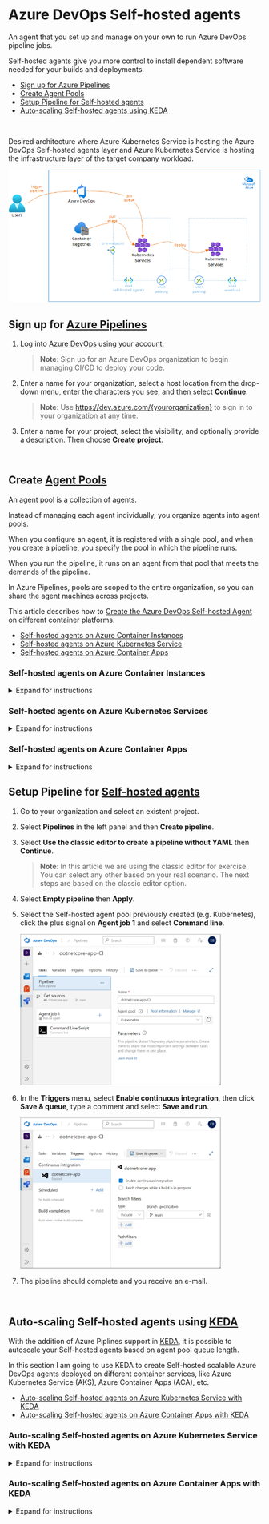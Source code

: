 # **Azure DevOps Self-hosted agents**

An agent that you set up and manage on your own to run Azure DevOps pipeline jobs.

Self-hosted agents give you more control to install dependent software needed for your builds and deployments.

- [Sign up for Azure Pipelines](#sign-up-for-azure-pipelines)
- [Create Agent Pools](#create-agent-pools)
- [Setup Pipeline for Self-hosted agents](#setup-pipeline-for-self-hosted-agents)
- [Auto-scaling Self-hosted agents using KEDA](#auto-scaling-self-hosted-agents-using-KEDA)

<br>

Desired architecture where Azure Kubernetes Service is hosting the Azure DevOps Self-hosted agents layer and Azure Kubernetes Service is hosting the infrastructure layer of the target company workload.

<img src="./images/aks-architecture.png" width="600">

<br>

## **Sign up for [Azure Pipelines](https://learn.microsoft.com/en-us/azure/devops/pipelines/get-started/pipelines-sign-up?view=azure-devops)**

1. Log into [Azure DevOps](https://dev.azure.com/) using your account.

   > **Note**: Sign up for an Azure DevOps organization to begin managing CI/CD to deploy your code.

2. Enter a name for your organization, select a host location from the drop-down menu, enter the characters you see, and then select **Continue**.

   > **Note**: Use https://dev.azure.com/{yourorganization} to sign in to your organization at any time.

3. Enter a name for your project, select the visibility, and optionally provide a description. Then choose **Create project**.

<br>

## **Create [Agent Pools](https://learn.microsoft.com/en-us/azure/devops/pipelines/agents/pools-queues?view=azure-devops&tabs=yaml%2Cbrowser#create-agent-pools)**

An agent pool is a collection of agents.

Instead of managing each agent individually, you organize agents into agent pools.

When you configure an agent, it is registered with a single pool, and when you create a pipeline, you specify the pool in which the pipeline runs.

When you run the pipeline, it runs on an agent from that pool that meets the demands of the pipeline.

In Azure Pipelines, pools are scoped to the entire organization, so you can share the agent machines across projects.

This article describes how to [Create the Azure DevOps Self-hosted Agent](https://learn.microsoft.com/en-us/azure/devops/pipelines/agents/pools-queues?view=azure-devops&tabs=yaml%2Cbrowser#create-agent-pools) on different container platforms.

- [Self-hosted agents on Azure Container Instances](#self-hosted-agents-on-azure-container-instances)
- [Self-hosted agents on Azure Kubernetes Service](#self-hosted-agents-on-azure-kubernetes-service)
- [Self-hosted agents on Azure Container Apps](#self-hosted-agents-on-azure-container-apps)

### Self-hosted agents on **Azure Container Instances**

<details>
<summary>Expand for instructions</summary>

1. Go to your organization and select **Organization settings**.

2. Select **Agent pools** in the left panel under **Pipelines**.

3. Select **Add pool**.

4. Select **Self-hosted** for **Pool type**, type the name of your pool (e.g. **ACI-pool**) and select **Create**.

5. Deploy and configure Azure Container Registry, in case you don't have one.

   > **Note**: Follow instructions from [Quickstart: Create an Azure container registry](https://learn.microsoft.com/en-us/azure/container-registry/container-registry-get-started-portal). After this, you can push and pull containers from Azure Container Registry.

6. Create in your machine a work directory of your choice and navigate into it.

7. Download files [``Dockerfile``](/adoagent/Dockerfile) and [``start.sh``](/adoagent/start.sh) and save them in your work directory.

8. Build the Azure Devops Self-hosted container based on your needs (tools, frameworks, etc) and push it into tour Container Registry repository.

   > **Note**: Replace ``[your registry]`` by your Container Registry account and ensure you are logged to the Container registry.

   ```console
   docker build -t [your registry]/adoagent:latest .
   docker push [your registry]/adoagent:latest
   ```

9. Download file [``azdevops-apps.yaml``](/ACI/azdevops-apps.yaml) and save it in your work directory.

   > **Note**: Replace values for vars ```location```, ```name```, ```image```, ```AZP_URL```, ```AZP_TOKEN```, ```AZP_POOL``` and ```'imageRegistryCredentials``` with your proper values.

   | Env Var | Description |
   |----------|---------------|
   | `AZP_URL` | The URL of the Azure DevOps or Azure DevOps Server instance. |
   | `AZP_TOKEN` | [Personal Access Token](https://learn.microsoft.com/en-us/azure/devops/organizations/accounts/use-personal-access-tokens-to-authenticate?view=azure-devops&amp%3Btabs=Windows&tabs=Windows) (PAT) with Agent Pools (read, manage) scope, created by a user who has permission to configure agents, at AZP_URL. |

10. Deploy the ACI container.

    > **Note**: Ensure your Azure Resource Group is created. Replace ``[resource group]`` and ``[your namespace]`` with your own values.

    ```console
    az container create \
      --resource-group [your resource group] \
      --file azdevops-apps.yml
      --namespace [your namespace]
    ```

11. Go to your **Organization settings**, select **Agent pools** and select the related **ACI** agent pool.

12. You should now see your ACI container instance connected in the **Agents** menu.

    > **Note**: You can run multiple ACI container instances using Container Groups. See [Tutorial: Deploy a multi-container group using Docker Compose](https://learn.microsoft.com/en-us/azure/container-instances/tutorial-docker-compose) for details.

    <img src="./images/aci-agent_connected.png" width="400">

</details>

### Self-hosted agents on **Azure Kubernetes Services**

<details>
<summary>Expand for instructions</summary>

1. Go to your organization and select **Organization settings**.

2. Select **Agent pools** in the left panel under **Pipelines**.

3. Select **Add pool**.

4. Select **Self-hosted** for **Pool type**, type the name of your pool (e.g. **AKS-pool**) and select **Create**.

5. Deploy and configure Azure Container Registry, in case you don't have one.

   > **Note**: Follow instructions from [Quickstart: Create an Azure container registry](https://learn.microsoft.com/en-us/azure/container-registry/container-registry-get-started-portal). After this, you can push and pull containers from Azure Container Registry.

6. Create in your machine a work directory of your choice and navigate into it.

7. Download files [``Dockerfile``](/adoagent/Dockerfile) and [``start.sh``](/adoagent/start.sh) and save them in your work directory.

8. Build the Azure Devops Self-hosted container based on your needs (tools, frameworks, etc) and push it into tour Container Registry repository.

   > **Note**: Replace ``[your registry]`` by your Container Registry account and ensure you are logged to the Container registry.

   ```console
   docker build -t [your registry]/adoagent:latest .
   docker push [your registry]/adoagent:latest
   ```

9. Deploy and configure Azure Kubernetes Service (AKS).

   > **Note**: Setup the AKS cluster based on your needs. In a public subnet, in a private subnet, etc. There are multiple choices you can select. Ensure you have all requirements satisfied, or just create an AKS cluster based on the [AKS Quickstart guide](https://learn.microsoft.com/en-us/azure/aks/learn/quick-kubernetes-deploy-cli).

10. Download the manifest [``azdevops-apps.yaml``](/ACI/azdevops-apps.yaml) and save it in your work directory.

    > **Note**: Replace values for vars ```location```, ```name```, ```image```, ```AZP_URL```, ```AZP_TOKEN```, ```AZP_POOL``` and ```'imageRegistryCredentials``` with your proper values.

    | Env Var | Description |
    |----------|---------------|
    | `AZP_URL` | The URL of the Azure DevOps or Azure DevOps Server instance. |
    | `AZP_TOKEN` | [Personal Access Token](https://learn.microsoft.com/en-us/azure/devops/organizations/accounts/use-personal-access-tokens-to-authenticate?view=azure-devops&amp%3Btabs=Windows&tabs=Windows) (PAT) with Agent Pools (read, manage) scope, created by a user who has permission to configure agents, at AZP_URL. |

11. Connect to your AKS cluster and deploy the manifest.

    > **Note**: Ensure your Azure Resource Group and AKS namespace are created. Replace ``[your subscription id]``, ``[your resource group]``,  ``[your AKS cluster]`` and ``[your namespace]`` with your own values.

    ```console
    az account set --subscription [your subscription id]
    az aks get-credentials --resource-group [your resource group] --name [your AKS cluster]
    kubectl apply -f azdevops-apps.yml -n [your namespace]
    ```

12. Go to your **Organization settings**, select **Agent pools** and select the related **AKS** agent pool.

13. You should now see your AKS pod instances connected in the **Agents** menu.

    > **Note**: You can run multiple pods as you want. In the picture there are 2 online as example only.

    <img src="./images/aks-agents_connected.png" width="400">

</details>

### Self-hosted agents on **Azure Container Apps**

<details>
<summary>Expand for instructions</summary>

1. Go to your organization and select **Organization settings**.

2. Select **Agent pools** in the left panel under **Pipelines**.

3. Select **Add pool**.

4. Select **Self-hosted** for **Pool type**, type the name of your pool (e.g. **ACA-pool**) and select **Create**.

5. Deploy and configure Azure Container Registry, in case you don't have one.

   > **Note**: Follow instructions from [Quickstart: Create an Azure container registry](https://learn.microsoft.com/en-us/azure/container-registry/container-registry-get-started-portal). After this, you can push and pull containers from Azure Container Registry.

6. Create in your machine a work directory of your choice and navigate into it.

7. Download files [``Dockerfile``](/adoagent/Dockerfile) and [``start.sh``](/adoagent/start.sh) and save them in your work directory.

8. Build the Azure Devops Self-hosted container based on your needs (tools, frameworks, etc) and push it into tour Container Registry repository.

   > **Note**: Replace ``[your registry]`` by your Container Registry account and ensure you are logged to the Container registry.

   ```console
   docker build -t [your registry]/adoagent:latest .
   docker push [your registry]/adoagent:latest
   ```

9. Deploy your Azure Container Apps instance.

    > **Note**: Below a deployment example. Ensure your Azure Resource Group is created. Replace ``[your ACA name]``, ``[your resource group]``, ``[your azure region]``, ``[your registry]``, ``[your ACA environment]``, ``[your registry user name]``, ``[your registry user password]``, ``[your personal access token]``, ``[your Azure organization]`` and ``[your Azure DevOps agent pool]`` with your own values. Follow the steps in [Quickstart: Deploy an existing container image with the command line](https://learn.microsoft.com/en-us/azure/container-apps/get-started-existing-container-image?tabs=bash&pivots=container-apps-private-registry) or check service docs for additional configuration options.

    ```console
    az containerapp env create \
    --name [your ACA environment] \
    --resource-group [your resource group] \
    --location [your azure region]

    az containerapp create \
    --name [your ACA name] \
    --resource-group [your resource group] \
    --image [your registry]/adoagent:latest \
    --environment [your ACA environment] \
    --registry-server [your registry] \
    --registry-username [your registry user name] \
    --registry-password [your registry user password] \
    --min-replicas 1 \
    --max-replicas 5 \
    --secrets 'azptoken=[your personal access token]' \
    --env-vars \
        'AZP_URL=https://dev.azure.com/[your Azure organization]' \
        'AZP_TOKEN=secretref:azptoken' \
        'AZP_POOL=[your Azure DevOps agent pool]'
    ```

10. Go to your **Organization settings**, select **Agent pools** and select the related **ACA** agent pool.

11. You should now see your Azure Container Apps containers connected in the **Agents** menu, as the example below.

    > **Note**: You can run multiple pods as you want. In the picture there are 2 online as example only.

</details>

## **Setup Pipeline for [Self-hosted agents](https://learn.microsoft.com/en-us/azure/devops/pipelines/agents/v2-linux?view=azure-devops)**

1. Go to your organization and select an existent project.

2. Select **Pipelines** in the left panel and then **Create pipeline**.

3. Select **Use the classic editor to create a pipeline without YAML** then **Continue**.

   > **Note**: In this article we are using the classic editor for exercise. You can select any other based on your real scenario. The next steps are based on the classic editor option.

4. Select **Empty pipeline** then **Apply**.

5. Select the Self-hosted agent pool previously created (e.g. Kubernetes), click the plus signal on **Agent job 1** and select **Command line**.

   <img src="./images/ado-pipeline-tasks.png" width="400">

6. In the **Triggers** menu, select **Enable continuous integration**, then click **Save & queue**, type a comment and select **Save and run**.

   <img src="./images/ado-pipeline-trigger.png" width="400">

8. The pipeline should complete and you receive an e-mail.

<br>

## **Auto-scaling Self-hosted agents using [KEDA](https://keda.sh/docs/2.3/scalers/azure-pipelines/)**

With the addition of Azure Piplines support in [KEDA](https://keda.sh/docs/2.3/scalers/azure-pipelines/), it is possible to autoscale your Self-hosted agents based on agent pool queue length.

In this section I am going to use KEDA to create Self-hosted scalable Azure DevOps agents deployed on different container services, like Azure Kubernetes Service (AKS), Azure Container Apps (ACA), etc.

- [Auto-scaling Self-hosted agents on Azure Kubernetes Service with KEDA](#auto-scaling-self-hosted-agents-on-azure-kubernetes-service-with-KEDA)
- [Auto-scaling Self-hosted agents on Azure Container Apps with KEDA](#auto-scaling-self-hosted-agents-on-azure-container-apps-with-KEDA)

### Auto-scaling Self-hosted agents on **Azure Kubernetes Service** with **KEDA**

<details>
<summary>Expand for instructions</summary>

1. Setup **KEDA** into your AKS cluster according to procedure [Deploying KEDA](https://keda.sh/docs/latest/deploy/).

   > **Note**: [Self-hosted agents on AKS](#self-hosted-agents-on-aks) is required for this step.

2. Download manifest [``azdevops-keda.yml``](/AKS/azdevops-keda.yml) and apply it to create the resource **ScaledObject**. It will enable KEDA to scale your Self-hosted agents.

   ```
   kubectl apply -f azdevops-keda.yml -n [your namespace]
   ```

3. It's now time to see autoscaling in action.

   - First, check the current pods running in the deployment. In my case I have only one.

     <img src="./images/aks-auto_scaling-pods-before.png" width="400">

   - Now queue some Azure Pipeline builds and let´s them to be pending.

     <img src="./images/aks-auto_scaling-pipeline-pending.png" width="400">

   - As a result, you see KEDA scaling out the pods to meet the pending jobs. In my case, as I have only 2 [paralel jobs](https://learn.microsoft.com/en-us/azure/devops/pipelines/licensing/concurrent-jobs?view=azure-devops&tabs=ms-hosted) available, it scaled automatically to 2 pods.

     <img src="./images/aks-auto_scaling-pods-after.png" width="400">

</details>

### Auto-scaling Self-hosted agents on **Azure Container Apps** with **KEDA**

<details>
<summary>Expand for instructions</summary>

 <br>

1. Create in your machine a work directory of your choice and navigate into it.

2. Download files [``azdevops-keda.ps1``](/ACA/azdevops-keda.ps1), [``azdevops-pool.ps1``](/AKS/azdevops-pool.ps1) and [``aca-keda.json``](/ACA/aca-keda.json) to your work directory.

    > **Note**: Replace following variables on file ``azdevops-keda.ps1`` with your own values:
    > - ``[your ACA name]``
    > - ``[your resource group]``
    > - ``[your azure region]``
    > - ``[your registry]``
    > - ``[your ACA environment]``
    > - ``[your registry user name]``
    > - ``[your registry user password]``
    > - ``[your personal access token]``
    > - ``[your Azure organization]``
    > - ``[your Azure DevOps agent pool]``

<br>

4. Deploy your Azure Container Apps instance using **Powershell**.

   ```powershell
   azdevops-keda.ps1
    ```

5. It's now time to see autoscaling in action.

   - First, check the current pods running in the deployment. Go to your **Organization settings**, select **Agent pools** and select the related **ACA** agent pool.

   - Now queue some Azure Pipeline builds and let´s them to be pending.

   - As a result, you see KEDA taking care of multiple pipeline jobs. In my case, as I have only 2 [paralel jobs](https://learn.microsoft.com/en-us/azure/devops/pipelines/licensing/concurrent-jobs?view=azure-devops&tabs=ms-hosted) available, it scaled automatically to 2 pods.

     <img src="./images/aks-auto_scaling-pipeline-pending.png" width="400">

</details>